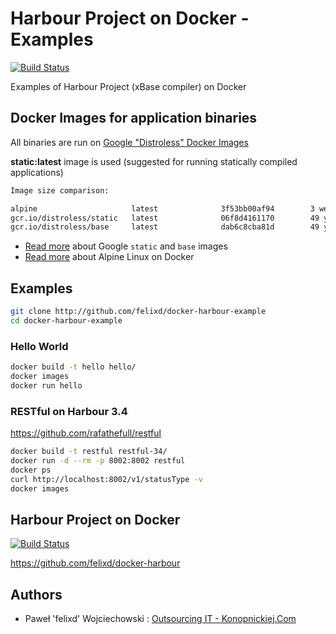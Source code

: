 # Harbour Project on Docker - Examples

[![Build Status](https://travis-ci.org/felixd/docker-harbour-example.svg?branch=master)](https://travis-ci.org/felixd/docker-harbour-example)

Examples of Harbour Project (xBase compiler) on Docker

## Docker Images for application binaries

All binaries are run on [Google "Distroless" Docker Images](https://github.com/GoogleContainerTools/distroless)

**static:latest** image is used (suggested for running statically compiled applications)

```bash
Image size comparison:

alpine                     latest              3f53bb00af94        3 weeks ago         4.41MB
gcr.io/distroless/static   latest              06f8d4161170        49 years ago        1.81MB
gcr.io/distroless/base     latest              dab6c8cba81d        49 years ago        16.9MB
```

* [Read more](https://github.com/GoogleContainerTools/distroless/tree/master/base) about Google `static` and `base` images
* [Read more](https://hub.docker.com/_/alpine) about Alpine Linux on Docker

## Examples

```bash
git clone http://github.com/felixd/docker-harbour-example
cd docker-harbour-example
```

### Hello World

```bash
docker build -t hello hello/
docker images
docker run hello
```

### RESTful on Harbour 3.4

https://github.com/rafathefull/restful

```bash
docker build -t restful restful-34/
docker run -d --rm -p 8002:8002 restful
docker ps
curl http://localhost:8002/v1/statusType -v
docker images
```

## Harbour Project on Docker

[![Build Status](https://travis-ci.org/felixd/docker-harbour.svg?branch=master)](https://travis-ci.org/felixd/docker-harbour)

https://github.com/felixd/docker-harbour

## Authors

* Paweł 'felixd' Wojciechowski : [Outsourcing IT - Konopnickiej.Com](https://konopnickiej.com)
